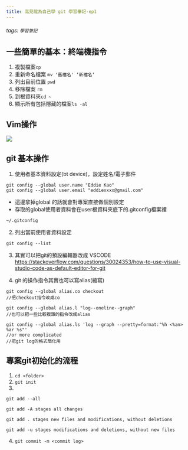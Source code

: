 ```yaml
---
title: 高見龍為自己學 git 學習筆記-ep1
---
```


###### tags: `學習筆記`


## 一些簡單的基本：終端機指令


1. 複製檔案```cp```
2. 重新命名檔案 ```mv '舊檔名' ‘新檔名‘```
3. 列出目前位置 ```pwd```
4. 移除檔案 ```rm```
5. 到根資料夾```cd ~```
6. 顯示所有包括隱藏的檔案```ls -al```

## Vim操作

![](https://i.imgur.com/mXktH1C.png)

## git 基本操作

1. 使用者基本資料設定(bt device)，設定姓名/電子郵件

```
git config --global user.name "Eddie Kao"
git config --global user.email "eddiexxxx@gmail.com"
```
- 這邊拿掉global 的話就會對專案直接做個別設定
- 存取的global使用者資料會在user根資料夾底下的.gitconfig檔案裡
```
~/.gitconfig
```


2. 列出當前使用者資料設定
```
git config --list
```

3. 其實可以把git的預設編輯器改成 VSCODE
https://stackoverflow.com/questions/30024353/how-to-use-visual-studio-code-as-default-editor-for-git

4. git 的操作指令其實也可以寫alias(縮寫)

```terminal
git config --global alias.co checkout
//把checkout指令改成co
```
```terminal
git config --global alias.l "log--oneline--graph"
//也可以把一些比較複雜的指令改成alias
```
```terminal
git config --global alias.ls 'log --graph --pretty=format:"%h <%an> %ar %s"'
//or more complicated
//把git log的格式簡化用
```

## 專案git初始化的流程

1. ```cd <folder>```
2. ```git init```
3. 

```git add --all```

```
git add -A stages all changes

git add . stages new files and modifications, without deletions

git add -u stages modifications and deletions, without new files
```

4. ```git commit -m <commit log>```



